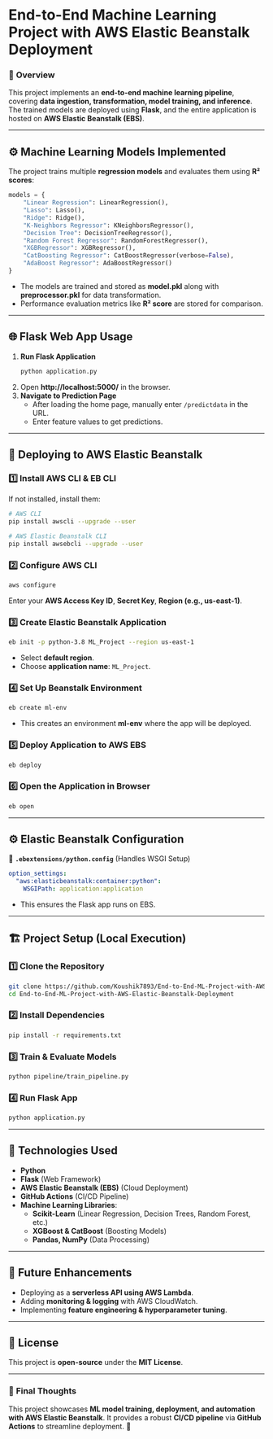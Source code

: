 # **End-to-End Machine Learning Project with AWS Elastic Beanstalk Deployment**  

### 🚀 **Overview**  
This project implements an **end-to-end machine learning pipeline**, covering **data ingestion, transformation, model training, and inference**. The trained models are deployed using **Flask**, and the entire application is hosted on **AWS Elastic Beanstalk (EBS)**.  

---

## ⚙️ **Machine Learning Models Implemented**  
The project trains multiple **regression models** and evaluates them using **R² scores**:  

```python
models = {
    "Linear Regression": LinearRegression(),
    "Lasso": Lasso(),
    "Ridge": Ridge(),
    "K-Neighbors Regressor": KNeighborsRegressor(),
    "Decision Tree": DecisionTreeRegressor(),
    "Random Forest Regressor": RandomForestRegressor(),
    "XGBRegressor": XGBRegressor(), 
    "CatBoosting Regressor": CatBoostRegressor(verbose=False),
    "AdaBoost Regressor": AdaBoostRegressor()
}
```

- The models are trained and stored as **model.pkl** along with **preprocessor.pkl** for data transformation.  
- Performance evaluation metrics like **R² score** are stored for comparison.  

---

## 🌐 **Flask Web App Usage**  
1. **Run Flask Application**  
   ```bash
   python application.py
   ```
2. Open **http://localhost:5000/** in the browser.  
3. **Navigate to Prediction Page**  
   - After loading the home page, manually enter `/predictdata` in the URL.  
   - Enter feature values to get predictions.  

---

## 🚀 **Deploying to AWS Elastic Beanstalk**  

### **1️⃣ Install AWS CLI & EB CLI**  
If not installed, install them:  
```bash
# AWS CLI
pip install awscli --upgrade --user  

# AWS Elastic Beanstalk CLI
pip install awsebcli --upgrade --user  
```

### **2️⃣ Configure AWS CLI**  
```bash
aws configure
```
Enter your **AWS Access Key ID**, **Secret Key**, **Region (e.g., us-east-1)**.

### **3️⃣ Create Elastic Beanstalk Application**  
```bash
eb init -p python-3.8 ML_Project --region us-east-1
```
- Select **default region**.  
- Choose **application name**: `ML_Project`.  

### **4️⃣ Set Up Beanstalk Environment**  
```bash
eb create ml-env
```
- This creates an environment **ml-env** where the app will be deployed.

### **5️⃣ Deploy Application to AWS EBS**  
```bash
eb deploy
```

### **6️⃣ Open the Application in Browser**  
```bash
eb open
```

---

## ⚙️ **Elastic Beanstalk Configuration**  

📌 **`.ebextensions/python.config`** (Handles WSGI Setup)  
```yaml
option_settings:
  "aws:elasticbeanstalk:container:python":
    WSGIPath: application:application
```
- This ensures the Flask app runs on EBS.


---

## 🏗 **Project Setup (Local Execution)**  

### **1️⃣ Clone the Repository**  
```bash
git clone https://github.com/Koushik7893/End-to-End-ML-Project-with-AWS-Elastic-Beanstalk-Deployment.git
cd End-to-End-ML-Project-with-AWS-Elastic-Beanstalk-Deployment
```

### **2️⃣ Install Dependencies**  
```bash
pip install -r requirements.txt
```

### **3️⃣ Train & Evaluate Models**  
```bash
python pipeline/train_pipeline.py
```

### **4️⃣ Run Flask App**  
```bash
python application.py
```

---

## 📌 **Technologies Used**  
- **Python**  
- **Flask** (Web Framework)  
- **AWS Elastic Beanstalk (EBS)** (Cloud Deployment)  
- **GitHub Actions** (CI/CD Pipeline)  
- **Machine Learning Libraries**:  
  - **Scikit-Learn** (Linear Regression, Decision Trees, Random Forest, etc.)  
  - **XGBoost & CatBoost** (Boosting Models)  
  - **Pandas, NumPy** (Data Processing)  

---

## 🔮 **Future Enhancements**  
- Deploying as a **serverless API using AWS Lambda**.  
- Adding **monitoring & logging** with AWS CloudWatch.  
- Implementing **feature engineering & hyperparameter tuning**.  

---

## 📜 **License**  
This project is **open-source** under the **MIT License**.  

---

### 🎯 **Final Thoughts**  
This project showcases **ML model training, deployment, and automation with AWS Elastic Beanstalk**. It provides a robust **CI/CD pipeline** via **GitHub Actions** to streamline deployment. 🚀  
